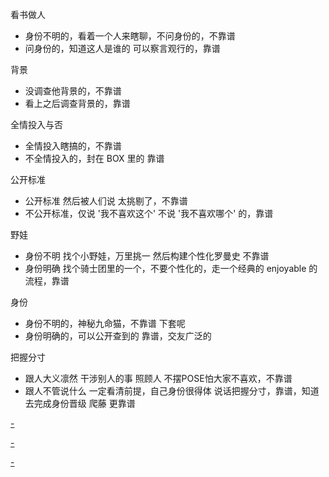 
看书做人
- 身份不明的，看着一个人来瞎聊，不问身份的，不靠谱
- 问身份的，知道这人是谁的 可以察言观行的，靠谱

背景
- 没调查他背景的，不靠谱
- 看上之后调查背景的，靠谱

全情投入与否
- 全情投入瞎搞的，不靠谱
- 不全情投入的，封在 BOX 里的 靠谱

公开标准
- 公开标准 然后被人们说 太挑剔了，不靠谱
- 不公开标准，仅说 '我不喜欢这个' 不说 '我不喜欢哪个' 的，靠谱

野娃
- 身份不明 找个小野娃，万里挑一 然后构建个性化罗曼史 不靠谱
- 身份明确 找个骑士团里的一个，不要个性化的，走一个经典的 enjoyable 的流程，靠谱

身份
- 身份不明的，神秘九命猫，不靠谱 下套呢
- 身份明确的，可以公开查到的 靠谱，交友广泛的

把握分寸
- 跟人大义凛然 干涉别人的事 照顾人 不摆POSE怕大家不喜欢，不靠谱
- 跟人不管说什么 一定看清前提，自己身份很得体 说话把握分寸，靠谱，知道去完成身份晋级 爬藤 更靠谱



[-](https://github.com/7900ms/000nottheater_deserted_systemsoftware/tree/master/local-window)

[-](https://github.com/7900ms/000nottheater_deserted_systemlibrary/blob/master/supplementary/week-照顾人.md#授权-身份把握分寸和晋级)

[-](https://github.com/7900ms/000nottheater_deserted_systemlibrary/blob/master/supplementary/week-人对人的段位.md)


